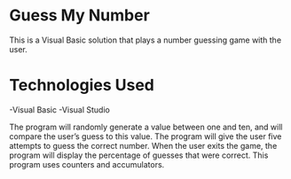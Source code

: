 # Guess My Number

This is a Visual Basic solution that plays a number guessing game with the user. 

# Technologies Used

-Visual Basic
-Visual Studio

The program will randomly generate a value between one and ten, and will compare the user’s guess to this value. The program will give the user five attempts to guess the correct number. When the user exits the game, the program will display the percentage of guesses that were correct. This program uses counters and accumulators.




